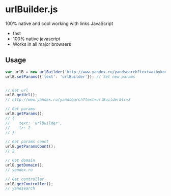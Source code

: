 urlBuilder.js
========

100% native and cool working with links JavaScript

 * fast
 * 100% native javascript
 * Works in all major browsers

## Usage

```javascript
var urlB = new urlBuilder('http://www.yandex.ru/yandsearch?text=azbykov&lr=2');
urlB.setParams({'text': 'urlBuilder'}); // Set new params


// Get url
urlB.getUrl(); 
// http://www.yandex.ru/yandsearch?text=urlBuilder&lr=2

// Get params
urlB.getParams(); 
// {
//    text: 'urlBuilder',
//    lr: 2
// }

// Get params count
urlB.getParamsCount(); 
// 2

// Get domain
urlB.getDomain(); 
// yandex.ru

// Get controller
urlB.getController(); 
// yandsearch
```

```javascript

```
